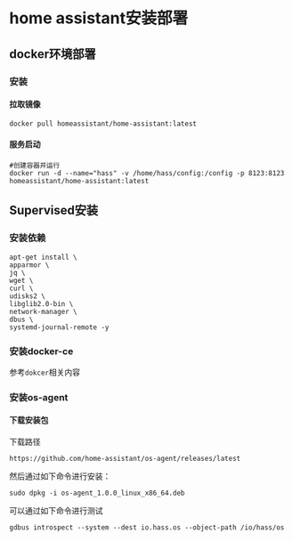 # home assistant安装部署

## docker环境部署

### 安装
#### 拉取镜像
```
docker pull homeassistant/home-assistant:latest
```

#### 服务启动

```ssh
#创建容器并运行
docker run -d --name="hass" -v /home/hass/config:/config -p 8123:8123 homeassistant/home-assistant:latest
```


## Supervised安装

### 安装依赖

```
apt-get install \
apparmor \
jq \
wget \
curl \
udisks2 \
libglib2.0-bin \
network-manager \
dbus \
systemd-journal-remote -y
```

### 安装docker-ce

参考`dokcer`相关内容

### 安装os-agent

#### 下载安装包

下载路径
```
https://github.com/home-assistant/os-agent/releases/latest
```

然后通过如下命令进行安装：
```
sudo dpkg -i os-agent_1.0.0_linux_x86_64.deb
```
可以通过如下命令进行测试
```
gdbus introspect --system --dest io.hass.os --object-path /io/hass/os
```